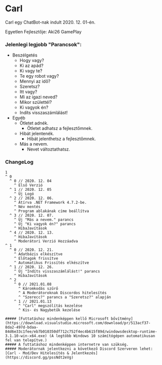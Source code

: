 # Carl

Carl  egy ChatBot-nak indult 2020. 12. 01-én.

Egyetlen Fejlesztője: Aki26 GamePlay

### Jelenlegi legjobb "Parancsok":
+ Beszélgetés
  + Hogy vagy?
  + Ki az apád?
  + Ki vagy te?
  + Te egy robot vagy?
  + Mennyi az idő?
  + Szeretsz?
  + Itt vagy?
  + Mi az igazi neved?
  + Mikor születtél?
  + Ki vagyok én?
  + Indíts visszaszámlálást!
+ Egyéb
  + Ötletet adnék.
    + Ötletet adhatsz a fejlesztőmnek.
  + Hibát jelentenék.
    + Hibát jelenthetsz a fejlesztőmnek.
  + Más a nevem.
    + Nevet változtathatsz.

### ChangeLog

```
1
^ 0
  ^ 0 // 2020. 12. 04
    ^ Első Verzió
  ^ 1 // 2020. 12. 05
    ^ Új Logó
  ^ 2 // 2020. 12. 06.
    ^ Átírva .NET Framework 4.7.2-be.
    ^ Név mentés
    ^ Program ablakának címe beállítva
  ^ 3 // 2020. 12. 07.
    ^ Új "Más a nevem." parancs
    ^ Új "Ki vagyok én?" parancs
    ^ HibaJavítások
  ^ 4 // 2020. 12. 13.
    ^ HibaJavítások
    ^ Moderátori Verzió Hozzáadva
^ 1
  ^ 0 // 2020. 12. 21.
    ^ Adatbázis elkészítve
    ^ Előtagok frissítve
    ^ Automatikus Frissítés elkészítve
  ^ 1 // 2020. 12. 26.
    ^ Új "Indíts visszaszámlálást!" parancs
    ^ HibaJavítások
  ^ 2
    ^ 0 // 2021.01.08
      ^ Káromkodás szűrő
      ^ A Moderátoroknak Discordos hitelesítés
      ^ "Szerecc?" parancs a "Szeretsz?" alapján
    ^ 1 // 2021.01.13
      ^ "Carl" megszólítás kezelése
      ^ Kis- és Nagybetűk kezelése

##### [Futtatáshoz mindenképpen kellő Microsoft bővítmény](https://download.visualstudio.microsoft.com/download/pr/513acf37-8da2-497d-bdaa-84d6e33c1fee/eb7b010350df712c752f4ec4b615f89d/windowsdesktop-runtime-3.1.10-win-x64.exe) (A legtöbb Windows 10 számítógépen automatikusan fel van telepítve.)
##### A futtatáshoz mindenképpen internetre van szükség.
##### Moderátornak jelentkezni a következő Discord Szerveren lehet: [Carl - Mod/Dev Hitelesítés & Jelentkezés](https://discord.gg/pssNdt2eVg)
